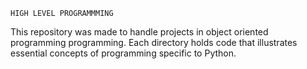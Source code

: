 	HIGH LEVEL PROGRAMMMING
  This repository was made to handle projects in object oriented programming programming. Each directory holds code that illustrates essential concepts of programming    specific to Python.
